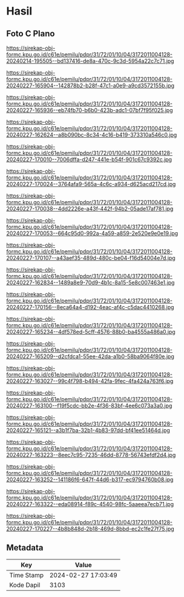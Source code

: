 # Hasil

## Foto C Plano

https://sirekap-obj-formc.kpu.go.id/c61e/pemilu/pdpr/31/72/01/10/04/3172011004128-20240214-195505--bd137416-de8a-470c-9c3d-5954a22c7c71.jpg

https://sirekap-obj-formc.kpu.go.id/c61e/pemilu/pdpr/31/72/01/10/04/3172011004128-20240227-165904--142878b2-b28f-47c1-a0e9-a9cd3572155b.jpg

https://sirekap-obj-formc.kpu.go.id/c61e/pemilu/pdpr/31/72/01/10/04/3172011004128-20240227-165936--eb74fb70-b6b0-423b-adc1-07bf7f95f025.jpg

https://sirekap-obj-formc.kpu.go.id/c61e/pemilu/pdpr/31/72/01/10/04/3172011004128-20240227-162624--a8b090bc-8c34-4c16-b419-373310a546c0.jpg

https://sirekap-obj-formc.kpu.go.id/c61e/pemilu/pdpr/31/72/01/10/04/3172011004128-20240227-170010--7006dffa-d247-441e-b54f-901c67c9392c.jpg

https://sirekap-obj-formc.kpu.go.id/c61e/pemilu/pdpr/31/72/01/10/04/3172011004128-20240227-170024--3764afa9-565a-4c6c-a934-d625acd217cd.jpg

https://sirekap-obj-formc.kpu.go.id/c61e/pemilu/pdpr/31/72/01/10/04/3172011004128-20240227-170038--4dd2226e-a43f-442f-94b2-05ade17af781.jpg

https://sirekap-obj-formc.kpu.go.id/c61e/pemilu/pdpr/31/72/01/10/04/3172011004128-20240227-170053--664c95d0-992a-4a59-a859-2e520e9e0e19.jpg

https://sirekap-obj-formc.kpu.go.id/c61e/pemilu/pdpr/31/72/01/10/04/3172011004128-20240227-170107--a43aef35-489d-480c-be04-f16d54004e7d.jpg

https://sirekap-obj-formc.kpu.go.id/c61e/pemilu/pdpr/31/72/01/10/04/3172011004128-20240227-162834--1489a8e9-70d9-4b1c-8a15-5e8c007463e1.jpg

https://sirekap-obj-formc.kpu.go.id/c61e/pemilu/pdpr/31/72/01/10/04/3172011004128-20240227-170156--8eca64a4-d192-4eac-af4c-c5dac4410268.jpg

https://sirekap-obj-formc.kpu.go.id/c61e/pemilu/pdpr/31/72/01/10/04/3172011004128-20240227-165234--4df578ed-5cff-4576-88b0-ba4555a486a0.jpg

https://sirekap-obj-formc.kpu.go.id/c61e/pemilu/pdpr/31/72/01/10/04/3172011004128-20240227-165209--d2cfdca1-55ee-42da-a1b0-58ba9064f80e.jpg

https://sirekap-obj-formc.kpu.go.id/c61e/pemilu/pdpr/31/72/01/10/04/3172011004128-20240227-163027--99c4f798-b494-42fa-9fec-4fa424a763f6.jpg

https://sirekap-obj-formc.kpu.go.id/c61e/pemilu/pdpr/31/72/01/10/04/3172011004128-20240227-163100--f19f5cdc-bb2e-4f36-83bf-4ee6c073a3a0.jpg

https://sirekap-obj-formc.kpu.go.id/c61e/pemilu/pdpr/31/72/01/10/04/3172011004128-20240227-165121--a3b1f7ba-32b1-4b83-97dd-bf41ee51464d.jpg

https://sirekap-obj-formc.kpu.go.id/c61e/pemilu/pdpr/31/72/01/10/04/3172011004128-20240227-163223--8eec7c95-7235-46dd-8778-56743efdf2d4.jpg

https://sirekap-obj-formc.kpu.go.id/c61e/pemilu/pdpr/31/72/01/10/04/3172011004128-20240227-163252--141186f6-647f-44d6-b317-ec9794760b08.jpg

https://sirekap-obj-formc.kpu.go.id/c61e/pemilu/pdpr/31/72/01/10/04/3172011004128-20240227-163322--eda08914-f89c-4540-98fc-5aaeea7ecb71.jpg

https://sirekap-obj-formc.kpu.go.id/c61e/pemilu/pdpr/31/72/01/10/04/3172011004128-20240227-170227--4b8b848d-2b18-469d-8bbd-ec2c1fe27f75.jpg


## Metadata

| Key        | Value               |
| ---------- | ------------------- |
| Time Stamp | 2024-02-27 17:03:49 |
| Kode Dapil | 3103                |



